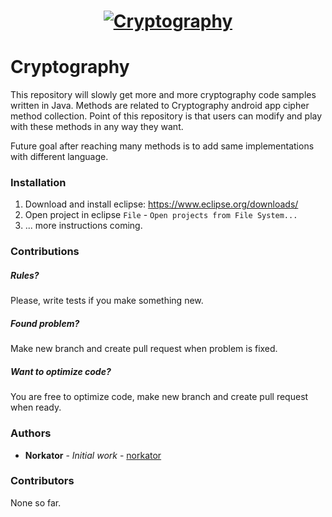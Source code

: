 <h1 align="center">
  <a href="http://www.nitramite.com/"><img src="https://github.com/norkator/Cryptography/blob/master/img/cryptography_repository_image.png" alt="Cryptography"></a>
</h1>

# Cryptography

This repository will slowly get more and more cryptography code samples written in Java. 
Methods are related to Cryptography android app cipher method collection. 
Point of this repository is that users can modify and play with these methods in any way they want.

Future goal after reaching many methods is to add same implementations with different language.


### Installation
1. Download and install eclipse: https://www.eclipse.org/downloads/
2. Open project in eclipse `File` - `Open projects from File System...`
3. ... more instructions coming.

### Contributions

##### Rules?
Please, write tests if you make something new.

##### Found problem?
Make new branch and create pull request when problem is fixed.

##### Want to optimize code?
You are free to optimize code, make new branch and create pull request when ready.


### Authors

* **Norkator** - *Initial work* - [norkator](https://github.com/norkator)


### Contributors

None so far.